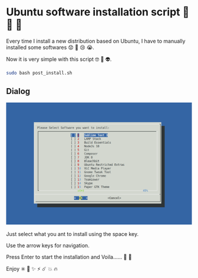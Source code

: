 # Ubuntu software installation script 📃 📄 📑

Every time I install a new distribution based on Ubuntu, I have to manually installed some softwares 😟 😤 😢 😭.

Now it is very simple with this script 🤓 👻 👽.

```bash
sudo bash post_install.sh
```
## Dialog
![](screens/dialog.png)

Just select what you ant to install using the space key.

Use the arrow keys for navigation.

Press Enter to start the installation and Voila...... 🎊 🎉

Enjoy ✳️ 🌟 ✨ ⚡️ ☄️ 💥 🔥
